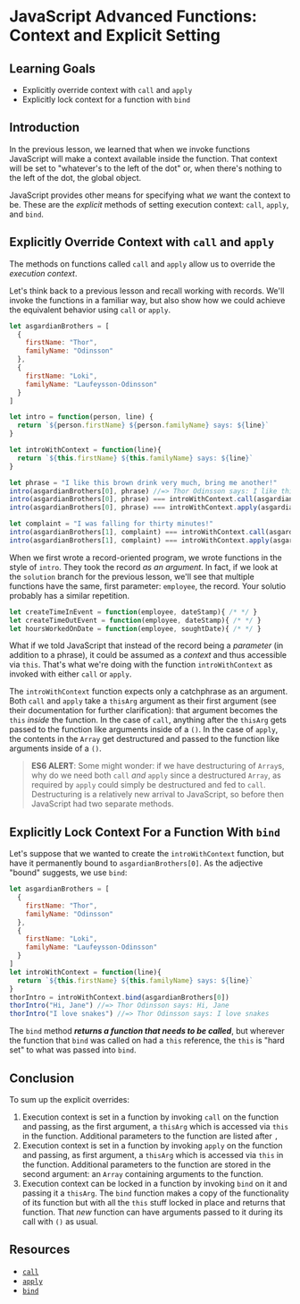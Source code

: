 # JavaScript Advanced Functions: Context and Explicit Setting

## Learning Goals

* Explicitly override context with `call` and `apply`
* Explicitly lock context for a function with `bind`

## Introduction

In the previous lesson, we learned that when we invoke functions JavaScript
will make a context available inside the function. That context will be set to
"whatever's to the left of the dot" or, when there's nothing to the left of the dot, the global object.

JavaScript provides other means for specifying what _we_ want the context to
be. These are the _explicit_ methods of setting execution context: `call`,
`apply`, and `bind`.

## Explicitly Override Context with `call` and `apply`

The methods on functions called `call` and `apply` allow us to override the
_execution context_.

Let's think back to a previous lesson and recall working with records. We'll
invoke the functions in a familiar way, but also show how we could achieve the
equivalent behavior using `call` or `apply`.

```js
let asgardianBrothers = [
  {
    firstName: "Thor",
    familyName: "Odinsson"
  },
  {
    firstName: "Loki",
    familyName: "Laufeysson-Odinsson"
  }
]

let intro = function(person, line) {
  return `${person.firstName} ${person.familyName} says: ${line}`
}

let introWithContext = function(line){
  return `${this.firstName} ${this.familyName} says: ${line}`
}

let phrase = "I like this brown drink very much, bring me another!"
intro(asgardianBrothers[0], phrase) //=> Thor Odinsson says: I like this brown drink very much, bring me another!
intro(asgardianBrothers[0], phrase) === introWithContext.call(asgardianBrothers[0], phrase) //=> true
intro(asgardianBrothers[0], phrase) === introWithContext.apply(asgardianBrothers[0], [phrase]) //=> true

let complaint = "I was falling for thirty minutes!"
intro(asgardianBrothers[1], complaint) === introWithContext.call(asgardianBrothers[1], complaint) //=> true
intro(asgardianBrothers[1], complaint) === introWithContext.apply(asgardianBrothers[1], [complaint]) //=> true
```

When we first wrote a record-oriented program, we wrote functions in the style
of `intro`. They took the record *as an argument*. In fact, if we look at the
`solution` branch for the previous lesson, we'll see that multiple functions
have the same, first parameter: `employee`, the record. Your solutio probably
has a similar repetition.

```js
let createTimeInEvent = function(employee, dateStamp){ /* */ }
let createTimeOutEvent = function(employee, dateStamp){ /* */ }
let hoursWorkedOnDate = function(employee, soughtDate){ /* */ }
```

What if we told JavaScript that instead of the record being a _parameter_ (in
addition to a phrase), it could be assumed as a _context_ and thus accessible
via `this`. That's what we're doing with the function `introWithContext` as
invoked with either `call` or `apply`.

The `introWithContext` function expects only a catchphrase as an argument. Both `call` and
`apply` take a `thisArg` argument as their first argument (see their
documentation for further clarification): that argument becomes the `this`
_inside_ the function.  In the case of `call`, anything after the `thisArg`
gets passed to the function like arguments inside of a `()`. In the case of
`apply`, the contents in the `Array` get destructured and passed to the
function like arguments inside of a `()`.

> **ES6 ALERT**: Some might wonder: if we have destructuring of `Array`s, why
> do we need both `call` _and_ `apply` since a destructured `Array`, as
> required by `apply` could simply be destructured and fed to `call`.
> Destructuring is a relatively new arrival to JavaScript, so before then
> JavaScript had two separate methods.

## Explicitly Lock Context For a Function With `bind`

Let's suppose that we wanted to create the `introWithContext` function, but
have it permanently bound to `asgardianBrothers[0]`. As the adjective "bound"
suggests, we use `bind`:

```js
let asgardianBrothers = [
  {
    firstName: "Thor",
    familyName: "Odinsson"
  },
  {
    firstName: "Loki",
    familyName: "Laufeysson-Odinsson"
  }
]
let introWithContext = function(line){
  return `${this.firstName} ${this.familyName} says: ${line}`
}
thorIntro = introWithContext.bind(asgardianBrothers[0])
thorIntro("Hi, Jane") //=> Thor Odinsson says: Hi, Jane
thorIntro("I love snakes") //=> Thor Odinsson says: I love snakes
```

The `bind` method ***returns a function that needs to be called***, but
wherever the function that `bind` was called on had a `this` reference, the
`this` is "hard set" to what was passed into `bind`.

## Conclusion

To sum up the explicit overrides:

1. Execution context is set in a function by invoking `call` on the function
   and passing, as the first argument, a `thisArg` which is accessed via `this`
   in the function. Additional parameters to the function are listed after `,`
2. Execution context is set in a function by invoking `apply` on the function
   and passing, as first argument, a `thisArg` which is accessed via `this` in
   the function. Additional parameters to the function are stored in the
   second argument: an `Array` containing arguments to the function.
3. Execution context can be locked in a function by invoking `bind` on it and
   passing it a `thisArg`. The `bind` function makes a copy of the
   functionality of its function but with all the `this` stuff locked in place
   and returns that function. That _new_ function can have arguments passed to it
   during its call with `()` as usual.

## Resources

* [`call`][call]
* [`apply`][apply]
* [`bind`][bind]

[bind]: https://developer.mozilla.org/en-US/docs/Web/JavaScript/Reference/Global_objects/Function/bind
[call]: https://developer.mozilla.org/en-US/docs/Web/JavaScript/Reference/Global_objects/Function/call
[apply]: https://developer.mozilla.org/en-US/docs/Web/JavaScript/Reference/Global_objects/Function/apply
